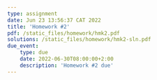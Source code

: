 ```yaml
---
type: assignment
date: Jun 23 13:56:37 CAT 2022
title: 'Homework #2'
pdf: /static_files/homework/hmk2.pdf
solutions: /static_files/homework/hmk2-sln.pdf
due_event: 
    type: due
    date: 2022-06-30T08:00:00+2:00
    description: 'Homework #2 due'
---
```

